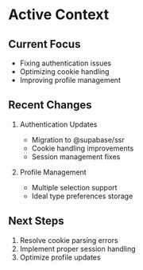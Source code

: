 # Active Context

## Current Focus
- Fixing authentication issues
- Optimizing cookie handling
- Improving profile management

## Recent Changes
1. Authentication Updates
   - Migration to @supabase/ssr
   - Cookie handling improvements
   - Session management fixes

2. Profile Management
   - Multiple selection support
   - Ideal type preferences storage

## Next Steps
1. Resolve cookie parsing errors
2. Implement proper session handling
3. Optimize profile updates 